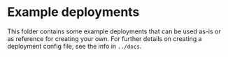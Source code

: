 # Example deployments

This folder contains some example deployments that can be used as-is or as reference for creating your own. For further details on creating a deployment config file, see the info in `../docs`.